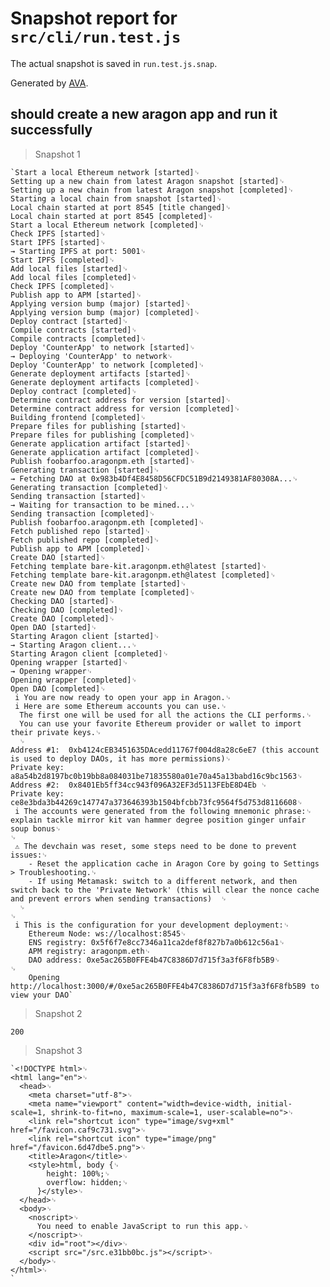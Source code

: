# Snapshot report for `src/cli/run.test.js`

The actual snapshot is saved in `run.test.js.snap`.

Generated by [AVA](https://ava.li).

## should create a new aragon app and run it successfully

> Snapshot 1

    `Start a local Ethereum network [started]␊
    Setting up a new chain from latest Aragon snapshot [started]␊
    Setting up a new chain from latest Aragon snapshot [completed]␊
    Starting a local chain from snapshot [started]␊
    Local chain started at port 8545 [title changed]␊
    Local chain started at port 8545 [completed]␊
    Start a local Ethereum network [completed]␊
    Check IPFS [started]␊
    Start IPFS [started]␊
    → Starting IPFS at port: 5001␊
    Start IPFS [completed]␊
    Add local files [started]␊
    Add local files [completed]␊
    Check IPFS [completed]␊
    Publish app to APM [started]␊
    Applying version bump (major) [started]␊
    Applying version bump (major) [completed]␊
    Deploy contract [started]␊
    Compile contracts [started]␊
    Compile contracts [completed]␊
    Deploy 'CounterApp' to network [started]␊
    → Deploying 'CounterApp' to network␊
    Deploy 'CounterApp' to network [completed]␊
    Generate deployment artifacts [started]␊
    Generate deployment artifacts [completed]␊
    Deploy contract [completed]␊
    Determine contract address for version [started]␊
    Determine contract address for version [completed]␊
    Building frontend [completed]␊
    Prepare files for publishing [started]␊
    Prepare files for publishing [completed]␊
    Generate application artifact [started]␊
    Generate application artifact [completed]␊
    Publish foobarfoo.aragonpm.eth [started]␊
    Generating transaction [started]␊
    → Fetching DAO at 0x983b4Df4E8458D56CFDC51B9d2149381AF80308A...␊
    Generating transaction [completed]␊
    Sending transaction [started]␊
    → Waiting for transaction to be mined...␊
    Sending transaction [completed]␊
    Publish foobarfoo.aragonpm.eth [completed]␊
    Fetch published repo [started]␊
    Fetch published repo [completed]␊
    Publish app to APM [completed]␊
    Create DAO [started]␊
    Fetching template bare-kit.aragonpm.eth@latest [started]␊
    Fetching template bare-kit.aragonpm.eth@latest [completed]␊
    Create new DAO from template [started]␊
    Create new DAO from template [completed]␊
    Checking DAO [started]␊
    Checking DAO [completed]␊
    Create DAO [completed]␊
    Open DAO [started]␊
    Starting Aragon client [started]␊
    → Starting Aragon client...␊
    Starting Aragon client [completed]␊
    Opening wrapper [started]␊
    → Opening wrapper␊
    Opening wrapper [completed]␊
    Open DAO [completed]␊
     i You are now ready to open your app in Aragon.␊
     i Here are some Ethereum accounts you can use.␊
      The first one will be used for all the actions the CLI performs.␊
      You can use your favorite Ethereum provider or wallet to import their private keys.␊
      ␊
    Address #1:  0xb4124cEB3451635DAcedd11767f004d8a28c6eE7 (this account is used to deploy DAOs, it has more permissions)␊
    Private key: a8a54b2d8197bc0b19bb8a084031be71835580a01e70a45a13babd16c9bc1563␊
    Address #2:  0x8401Eb5ff34cc943f096A32EF3d5113FEbE8D4Eb ␊
    Private key: ce8e3bda3b44269c147747a373646393b1504bfcbb73fc9564f5d753d8116608␊
     i The accounts were generated from the following mnemonic phrase:␊
    explain tackle mirror kit van hammer degree position ginger unfair soup bonus␊
    ␊
     ⚠ The devchain was reset, some steps need to be done to prevent issues:␊
        - Reset the application cache in Aragon Core by going to Settings > Troubleshooting.␊
        - If using Metamask: switch to a different network, and then switch back to the 'Private Network' (this will clear the nonce cache and prevent errors when sending transactions)  ␊
      ␊
    ␊
     i This is the configuration for your development deployment:␊
        Ethereum Node: ws://localhost:8545␊
        ENS registry: 0x5f6f7e8cc7346a11ca2def8f827b7a0b612c56a1␊
        APM registry: aragonpm.eth␊
        DAO address: 0xe5ac265B0FFE4b47C8386D7d715f3a3f6F8fb5B9␊
    ␊
        Opening http://localhost:3000/#/0xe5ac265B0FFE4b47C8386D7d715f3a3f6F8fb5B9 to view your DAO`

> Snapshot 2

    200

> Snapshot 3

    `<!DOCTYPE html>␊
    <html lang="en">␊
      <head>␊
        <meta charset="utf-8">␊
        <meta name="viewport" content="width=device-width, initial-scale=1, shrink-to-fit=no, maximum-scale=1, user-scalable=no">␊
        <link rel="shortcut icon" type="image/svg+xml" href="/favicon.caf9c731.svg">␊
        <link rel="shortcut icon" type="image/png" href="/favicon.6d47dbe5.png">␊
        <title>Aragon</title>␊
        <style>html, body {␊
            height: 100%;␊
            overflow: hidden;␊
          }</style>␊
      </head>␊
      <body>␊
        <noscript>␊
          You need to enable JavaScript to run this app.␊
        </noscript>␊
        <div id="root"></div>␊
        <script src="/src.e31bb0bc.js"></script>␊
      </body>␊
    </html>␊
    `
